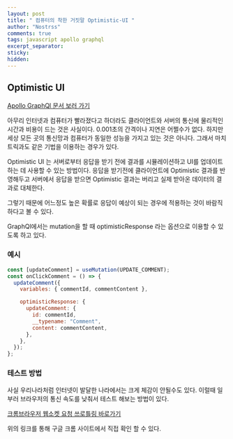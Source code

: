 ```yaml
---
layout: post
title: " 컴퓨터의 착한 거짓말 Optimistic-UI "
author: "Nostrss"
comments: true
tags: javascript apollo graphql
excerpt_separator:
sticky:
hidden:
---
```


## Optimistic UI
[Apollo GraphQl 문서 보러 가기](https://www.apollographql.com/docs/react/v2/performance/optimistic-ui/)

아무리 인터넷과 컴퓨터가 빨라졌다고 하더라도 클라이언트와 서버의 통신에 물리적인 시간과 비용이 드는 것은 사실이다. 
0.001초의 간격이나 지연은 어쩔수가 없다. 하지만 세상 모든 곳의 통신망과 컴퓨터가 동일한 성능을 가지고 있는 것은 아니다.
그래서 마치 트릭과도 같은 기법을 이용하는 경우가 있다.

Optimistic UI 는 서버로부터 응답을 받기 전에 결과를 시뮬레이션하고 UI를 업데이트하는 데 사용할 수 있는 방법이다. 응답을 받기전에 클라이언트에 Optimistic 결과를 반영해두고 서버에서 응답을 받으면 Optimistic 결과는 버리고 실제 받아온 데이터의 결과로 대체한다.

그렇기 때문에 어느정도 높은 확률로 응답이 예상이 되는 경우에 적용하는 것이 바람직 하다고 볼 수 있다.

GraphQl에서는 mutation을 할 때 optimisticResponse 라는 옵션으로 이용할 수 있도록 하고 있다.

### 예시
```javascript
const [updateComment] = useMutation(UPDATE_COMMENT);
const onClickComment = () => {
  updateComment({
    variables: { commentId, commentContent },

    optimisticResponse: {
      updateComment: {
        id: commentId,
        __typename: "Comment",
        content: commentContent,
      },
    },
  });
};
```

### 테스트 방법
사실 우리나라처럼 인터넷이 발달한 나라에서는 크게 체감이 안될수도 있다.
이럴때 일부러 브라우저의 통신 속도를 낮춰서 테스트 해보는 방법이 있다.

[크롬브라우저 웹소켓 요청 쓰로틀링 바로가기 ](https://developer.chrome.com/ko/blog/new-in-devtools-99/#websocket)

위의 링크를 통해 구글 크롬 사이트에서 직접 확인 할 수 있다.

